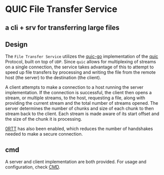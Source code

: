 # QUIC File Transfer Service

## a cli + srv for transferring large files


## Design

The `File Transfer Service` utilizes the [quic-go](https://github.com/quic-go/quic-go) implementation of the [quic](https://en.wikipedia.org/wiki/QUIC) Protocol, built on top of `UDP`. Since `quic` allows for multiplexing of streams on a single connection, the service takes advantage of this to attempt to speed up file transfers by processing and writing the file from the remote host (the server) to the destination (the client).

A client attempts to make a connection to a host running the server implementation. If the connection is successful, the client then opens a stream, or multiple streams, to the host, requesting a file, along with providing the current stream and the total number of streams opened. The server determines the number of chunks and size of each chunk to then stream back to the client. Each stream is made aware of its start offset and the size of the chunk it is processing. 

[0RTT](https://http3-explained.haxx.se/en/quic/quic-0rtt) has also been enabled, which reduces the number of handshakes needed to make a secure connection.


## cmd

A server and client implementation are both provided. For usage and configuration, check [CMD](./cmd/Cmd.md).